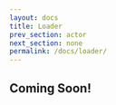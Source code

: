 ```yaml
---
layout: docs
title: Loader
prev_section: actor
next_section: none
permalink: /docs/loader/
---
```


## Coming Soon!